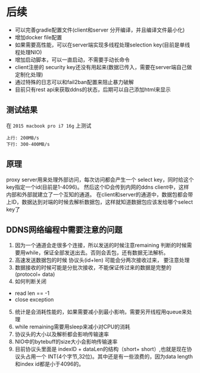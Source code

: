 # 后续
- 可以完善gradle配置文件(client和server 分开编译，并且编译文件最小化)
- 增加docker file配置
- 如果需要高性能，可以在server端实现多线程处理selection key(目前是单线程处理NIO)
- 增加启动脚本，可以一直启动，不需要手动长命令
- client注册的 security key还没有用起来(数据已传入，需要在server端自己做定制化处理)
- 通过特殊的日志可以和fail2ban配置来阻止暴力破解
- 目前只有rest api来获取ddns的状态，后期可以自己添加html来显示

## 测试结果
在 `2015 macbook pro i7 16g` 上测试
```
上行: 200MB/s
下行: 300-400MB/s
```

## 原理
proxy server用来处理外部访问，每次访问都会产生一个 select key，同时给这个key指定一个id(目前是1-4096)。
然后这个ID会传到内网的ddns client中，这样内部和外部就建立了一个互知的通道。
在client和server的通道中，数据包都会带上ID，数据达到对端的时候去解析数据包，这样就知道数据包应该发给哪个select key了

## DDNS网络编程中需要注意的问题

1. 因为一个通道会走很多个连接，所以发送的时候注意remaining 判断的时候需要用while，保证全部发送出去。否则会丢包，还有数据无法解析。
2. 高速发送数据包的时候 协议头(id+len) 可能会分两次接收过来， 要注意处理
3. 数据接收的时候可能是分批次接收，不能保证传过来的数据是完整的(protocol+ data)
4. 如何判断关闭
-  read len == -1
-  close exception
5. 统计是会消耗性能的，如果需要减小到最小影响，需要另开线程用queue来处理
6. while remaining需要用sleep来减小对CPU的消耗
7. 协议头的大小以及解析都会影响传输速率
8. NIO中的bytebuff的size大小会影响传输速率
9. 目前协议头里面是 indexID + dataLen的结构（short+ short）,也就是现在协议头占用一个 INT(4个字节,32位)。其中还是有一些浪费的，因为data length和index id都是小于4096的。 


